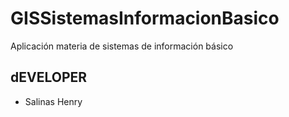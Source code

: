 # GISSistemasInformacionBasico
Aplicación   materia de   sistemas de   información  básico 
## dEVELOPER

* Salinas Henry 
